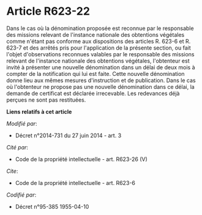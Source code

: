 # Article R623-22

Dans le cas où la dénomination proposée est reconnue par le responsable des missions relevant de l'instance nationale des
obtentions végétales comme n'étant pas conforme aux dispositions des articles R. 623-6 et R. 623-7 et des arrêtés pris pour
l'application de la présente section, ou fait l'objet d'observations reconnues valables par le responsable des missions
relevant de l'instance nationale des obtentions végétales, l'obtenteur est invité à présenter une nouvelle dénomination dans
un délai de deux mois à compter de la notification qui lui est faite. Cette nouvelle dénomination donne lieu aux mêmes
mesures d'instruction et de publication. Dans le cas où l'obtenteur ne propose pas une nouvelle dénomination dans ce délai,
la demande de certificat est déclarée irrecevable. Les redevances déjà perçues ne sont pas restituées.

**Liens relatifs à cet article**

_Modifié par_:

  - Décret n°2014-731 du 27 juin 2014 - art. 3

_Cité par_:

  - Code de la propriété intellectuelle - art. R623-26 (V)

_Cite_:

  - Code de la propriété intellectuelle - art. R623-6

_Codifié par_:

  - Décret n°95-385 1955-04-10
